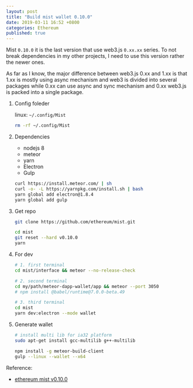 ```yaml
---
layout: post
title: "Build mist wallet 0.10.0"
date: 2019-03-11 16:52 +0800
categories: Ethereum
published: true
---
```


Mist `0.10.0` it is the last version that use web3.js `0.xx.xx` series. To not break dependencies in my other projects, I need to use this version rather the newer ones.

As far as I know, the major difference between web3.js 0.xx and 1.xx is that 1.xx is mostly using async mechanism and web3 is divided into several packages while 0.xx can use async and sync mechanism and 0.xx web3.js is packed into a single package.

1. Config foleder

   linux: `~/.config/Mist`

   ```sh
   rm -rf ~/.config/Mist
   ```

2. Dependencies

   - nodejs 8
   - meteor
   - yarn
   - Electron
   - Gulp

   ```sh
   curl https://install.meteor.com/ | sh
   curl -o- -L https://yarnpkg.com/install.sh | bash
   yarn global add electron@1.8.4
   yarn global add gulp
   ```

3. Get repo

   ```sh
   git clone https://github.com/ethereum/mist.git

   cd mist
   git reset --hard v0.10.0
   yarn
   ```

4. For dev

   ```sh
   # 1. first terminal
   cd mist/interface && meteor --no-release-check

   # 2. second terminal
   cd my/path/meteor-dapp-wallet/app && meteor --port 3050
   # npm install @babel/runtime@7.0.0-beta.49

   # 3. third terminal
   cd mist
   yarn dev:electron --mode wallet
   ```

5. Generate wallet

   ```sh
   # install multi lib for ia32 platform
   sudo apt-get install gcc-multilib g++-multilib

   npm install -g meteor-build-client
   gulp --linux --wallet --x64
   ```

Reference:

- [ethereum mist v0.10.0](https://github.com/ethereum/mist/tree/v0.10.0)
